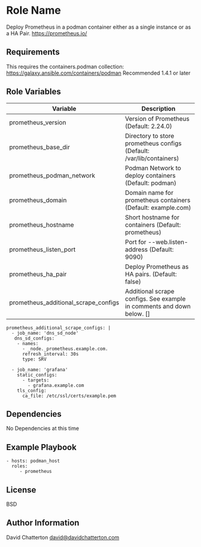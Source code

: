 Role Name
=========

Deploy Prometheus in a podman container either as a single instance or as a HA Pair.
https://prometheus.io/

Requirements
------------

This requires the containers.podman collection: https://galaxy.ansible.com/containers/podman
Recommended 1.4.1 or later

Role Variables
--------------

Variable                                  | Description
------------------------------------------|--------------
prometheus_version                        | Version of Prometheus (Default: 2.24.0)
prometheus_base_dir                       | Directory to store prometheus configs (Default: /var/lib/containers)
prometheus_podman_network                 | Podman Network to deploy containers (Default: podman)
prometheus_domain                         | Domain name for prometheus containers (Default: example.com)
prometheus_hostname                       | Short hostname for containers (Default: prometheus)
prometheus_listen_port                    | Port for --web.listen-address (Default: 9090)
prometheus_ha_pair                        | Deploy Prometheus as HA pairs. (Default: false)
prometheus_additional_scrape_configs      | Additional scrape configs. See example in comments and down below. []

```
prometheus_additional_scrape_configs: |  
  - job_name: 'dns_sd_node'
   dns_sd_configs:
    - names:
      - _node._prometheus.example.com.
      refresh_interval: 30s
      type: SRV
  
  - job_name: 'grafana'
    static_configs:
      - targets:
        - grafana.example.com
    tls_config:
      ca_file: /etc/ssl/certs/example.pem
```

Dependencies
------------

No Dependencies at this time

Example Playbook
----------------

    - hosts: podman_host
      roles:
         - prometheus

License
-------

BSD

Author Information
------------------

David Chatterton
david@davidchatterton.com
